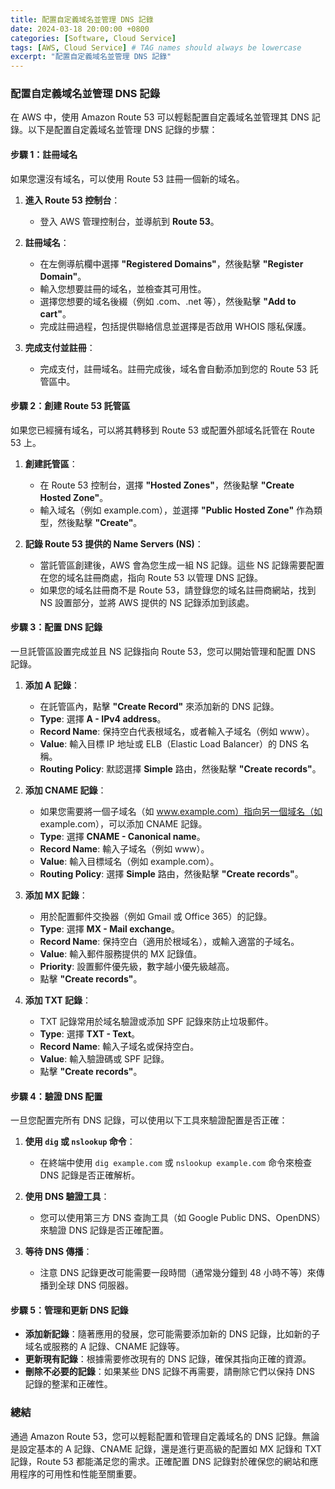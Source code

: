 ```yaml
---
title: 配置自定義域名並管理 DNS 記錄
date: 2024-03-18 20:00:00 +0800
categories: [Software, Cloud Service]
tags: [AWS, Cloud Service] # TAG names should always be lowercase
excerpt: "配置自定義域名並管理 DNS 記錄"
---
```


### 配置自定義域名並管理 DNS 記錄

在 AWS 中，使用 Amazon Route 53 可以輕鬆配置自定義域名並管理其 DNS 記錄。以下是配置自定義域名並管理 DNS 記錄的步驟：

#### **步驟 1：註冊域名**

如果您還沒有域名，可以使用 Route 53 註冊一個新的域名。

1. **進入 Route 53 控制台**：
   - 登入 AWS 管理控制台，並導航到 **Route 53**。

2. **註冊域名**：
   - 在左側導航欄中選擇 **"Registered Domains"**，然後點擊 **"Register Domain"**。
   - 輸入您想要註冊的域名，並檢查其可用性。
   - 選擇您想要的域名後綴（例如 .com、.net 等），然後點擊 **"Add to cart"**。
   - 完成註冊過程，包括提供聯絡信息並選擇是否啟用 WHOIS 隱私保護。

3. **完成支付並註冊**：
   - 完成支付，註冊域名。註冊完成後，域名會自動添加到您的 Route 53 託管區中。

#### **步驟 2：創建 Route 53 託管區**

如果您已經擁有域名，可以將其轉移到 Route 53 或配置外部域名託管在 Route 53 上。

1. **創建託管區**：
   - 在 Route 53 控制台，選擇 **"Hosted Zones"**，然後點擊 **"Create Hosted Zone"**。
   - 輸入域名（例如 example.com），並選擇 **"Public Hosted Zone"** 作為類型，然後點擊 **"Create"**。

2. **記錄 Route 53 提供的 Name Servers (NS)**：
   - 當託管區創建後，AWS 會為您生成一組 NS 記錄。這些 NS 記錄需要配置在您的域名註冊商處，指向 Route 53 以管理 DNS 記錄。
   - 如果您的域名註冊商不是 Route 53，請登錄您的域名註冊商網站，找到 NS 設置部分，並將 AWS 提供的 NS 記錄添加到該處。

#### **步驟 3：配置 DNS 記錄**

一旦託管區設置完成並且 NS 記錄指向 Route 53，您可以開始管理和配置 DNS 記錄。

1. **添加 A 記錄**：
   - 在託管區內，點擊 **"Create Record"** 來添加新的 DNS 記錄。
   - **Type**: 選擇 **A - IPv4 address**。
   - **Record Name**: 保持空白代表根域名，或者輸入子域名（例如 www）。
   - **Value**: 輸入目標 IP 地址或 ELB（Elastic Load Balancer）的 DNS 名稱。
   - **Routing Policy**: 默認選擇 **Simple** 路由，然後點擊 **"Create records"**。

2. **添加 CNAME 記錄**：
   - 如果您需要將一個子域名（如 www.example.com）指向另一個域名（如 example.com），可以添加 CNAME 記錄。
   - **Type**: 選擇 **CNAME - Canonical name**。
   - **Record Name**: 輸入子域名（例如 www）。
   - **Value**: 輸入目標域名（例如 example.com）。
   - **Routing Policy**: 選擇 **Simple** 路由，然後點擊 **"Create records"**。

3. **添加 MX 記錄**：
   - 用於配置郵件交換器（例如 Gmail 或 Office 365）的記錄。
   - **Type**: 選擇 **MX - Mail exchange**。
   - **Record Name**: 保持空白（適用於根域名），或輸入適當的子域名。
   - **Value**: 輸入郵件服務提供的 MX 記錄值。
   - **Priority**: 設置郵件優先級，數字越小優先級越高。
   - 點擊 **"Create records"**。

4. **添加 TXT 記錄**：
   - TXT 記錄常用於域名驗證或添加 SPF 記錄來防止垃圾郵件。
   - **Type**: 選擇 **TXT - Text**。
   - **Record Name**: 輸入子域名或保持空白。
   - **Value**: 輸入驗證碼或 SPF 記錄。
   - 點擊 **"Create records"**。

#### **步驟 4：驗證 DNS 配置**

一旦您配置完所有 DNS 記錄，可以使用以下工具來驗證配置是否正確：

1. **使用 `dig` 或 `nslookup` 命令**：
   - 在終端中使用 `dig example.com` 或 `nslookup example.com` 命令來檢查 DNS 記錄是否正確解析。

2. **使用 DNS 驗證工具**：
   - 您可以使用第三方 DNS 查詢工具（如 Google Public DNS、OpenDNS）來驗證 DNS 記錄是否正確配置。

3. **等待 DNS 傳播**：
   - 注意 DNS 記錄更改可能需要一段時間（通常幾分鐘到 48 小時不等）來傳播到全球 DNS 伺服器。

#### **步驟 5：管理和更新 DNS 記錄**

- **添加新記錄**：隨著應用的發展，您可能需要添加新的 DNS 記錄，比如新的子域名或服務的 A 記錄、CNAME 記錄等。
- **更新現有記錄**：根據需要修改現有的 DNS 記錄，確保其指向正確的資源。
- **刪除不必要的記錄**：如果某些 DNS 記錄不再需要，請刪除它們以保持 DNS 記錄的整潔和正確性。

### 總結

通過 Amazon Route 53，您可以輕鬆配置和管理自定義域名的 DNS 記錄。無論是設定基本的 A 記錄、CNAME 記錄，還是進行更高級的配置如 MX 記錄和 TXT 記錄，Route 53 都能滿足您的需求。正確配置 DNS 記錄對於確保您的網站和應用程序的可用性和性能至關重要。
